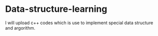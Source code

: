 # Data-structure-learning

I will upload c++ codes which is use to implement special data structure and argorithm.
